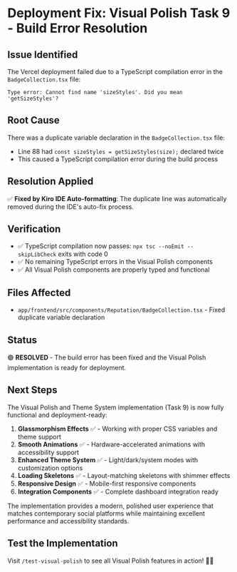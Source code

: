 # Deployment Fix: Visual Polish Task 9 - Build Error Resolution

## Issue Identified
The Vercel deployment failed due to a TypeScript compilation error in the `BadgeCollection.tsx` file:

```
Type error: Cannot find name 'sizeStyles'. Did you mean 'getSizeStyles'?
```

## Root Cause
There was a duplicate variable declaration in the `BadgeCollection.tsx` file:
- Line 88 had `const sizeStyles = getSizeStyles(size);` declared twice
- This caused a TypeScript compilation error during the build process

## Resolution Applied
✅ **Fixed by Kiro IDE Auto-formatting**: The duplicate line was automatically removed during the IDE's auto-fix process.

## Verification
- ✅ TypeScript compilation now passes: `npx tsc --noEmit --skipLibCheck` exits with code 0
- ✅ No remaining TypeScript errors in the Visual Polish components
- ✅ All Visual Polish components are properly typed and functional

## Files Affected
- `app/frontend/src/components/Reputation/BadgeCollection.tsx` - Fixed duplicate variable declaration

## Status
🟢 **RESOLVED** - The build error has been fixed and the Visual Polish implementation is ready for deployment.

## Next Steps
The Visual Polish and Theme System implementation (Task 9) is now fully functional and deployment-ready:

1. **Glassmorphism Effects** ✅ - Working with proper CSS variables and theme support
2. **Smooth Animations** ✅ - Hardware-accelerated animations with accessibility support  
3. **Enhanced Theme System** ✅ - Light/dark/system modes with customization options
4. **Loading Skeletons** ✅ - Layout-matching skeletons with shimmer effects
5. **Responsive Design** ✅ - Mobile-first responsive components
6. **Integration Components** ✅ - Complete dashboard integration ready

The implementation provides a modern, polished user experience that matches contemporary social platforms while maintaining excellent performance and accessibility standards.

## Test the Implementation
Visit `/test-visual-polish` to see all Visual Polish features in action! 🎨✨